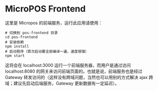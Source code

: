 # MicroPOS Frontend

这里是 Micropos 的前端服务，运行此应用请使用：

```shell
# 切换到 pos-frontend 目录
cd pos-frontend
# 安装依赖
npm install
# 启动程序（首次启动要全部编译一遍，速度很慢）
npm start
```

这将会在 localhost:3000 运行一个前端服务器，而用户是通过访问 localhost:8080 的网关来访问前端页面的。也就是说，前端服务也是经过 Gateway 转发访问的（这样没有跨域问题，当然也可以用别的方式解决 ajax 跨域；建议先启动后端服务，Gateway 更新数据有一定延迟）。
